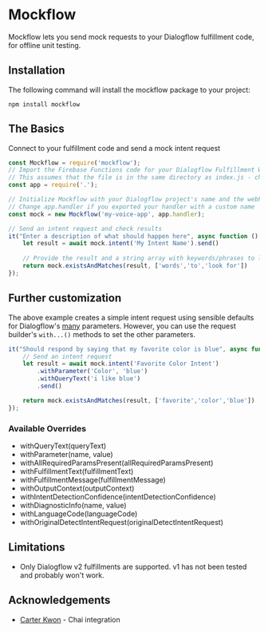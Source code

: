 # Mockflow
Mockflow lets you send mock requests to your Dialogflow fulfillment code, for offline unit testing.

## Installation
The following command will install the mockflow package to your project:

```npm install mockflow```

## The Basics
Connect to your fulfillment code and send a mock intent request
```javascript
const Mockflow = require('mockflow');
// Import the Firebase Functions code for your Dialogflow Fulfillment Webhook
// This assumes that the file is in the same directory as index.js - change as necessary
const app = require('.');

// Initialize Mockflow with your Dialogflow project's name and the webhook handler
// Change app.handler if you exported your handler with a custom name
const mock = new Mockflow('my-voice-app', app.handler);

// Send an intent request and check results
it("Enter a description of what should happen here", async function () {
    let result = await mock.intent('My Intent Name').send()
    
    // Provide the result and a string array with keywords/phrases to look for in in the response
    return mock.existsAndMatches(result, ['words','to','look for'])
});
```

## Further customization
The above example creates a simple intent request using sensible defaults for Dialogflow's [many](https://dialogflow.com/docs/fulfillment#request) parameters. However, you can use the request builder's `with...()` methods to set the other parameters.
```javascript
it("Should respond by saying that my favorite color is blue", async function () {
    // Send an intent request
    let result = await mock.intent('Favorite Color Intent')
        .withParameter('Color', 'blue')
        .withQueryText('i like blue')
        .send()

    return mock.existsAndMatches(result, ['favorite','color','blue'])
});
```

### Available Overrides
* withQueryText(queryText)
* withParameter(name, value)
* withAllRequiredParamsPresent(allRequiredParamsPresent)
* withFulfillmentText(fulfillmentText)
* withFulfillmentMessage(fulfillmentMessage)
* withOutputContext(outputContext)
* withIntentDetectionConfidence(intentDetectionConfidence)
* withDiagnosticInfo(name, value)
* withLanguageCode(languageCode)
* withOriginalDetectIntentRequest(originalDetectIntentRequest)

## Limitations
* Only Dialogflow v2 fulfillments are supported. v1 has not been tested and probably won't work.

## Acknowledgements
* [Carter Kwon](https://github.com/CarterKwon) - Chai integration